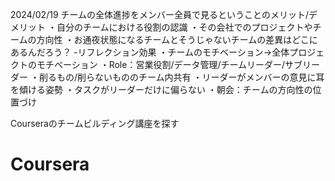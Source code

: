 2024/02/19
チームの全体進捗をメンバー全員で見るということのメリット/デメリット
・自分のチームにおける役割の認識
・その会社でのプロジェクトやチームの方向性
・お通夜状態になるチームとそうじゃないチームの差異はどこにあるんだろう？
  -リフレクション効果
・チームのモチベーション→全体プロジェクトのモチベーション
・Role：営業役割/データ管理/チームリーダー/サブリーダー
・削るもの/削らないもののチーム内共有
・リーダーがメンバーの意見に耳を傾ける姿勢
・タスクがリーダーだけに偏らない
・朝会：チームの方向性の位置づけ  

Courseraのチームビルディング講座を探す

# Coursera
